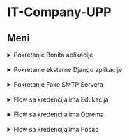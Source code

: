 # IT-Company-UPP


## Meni

<details>
  <summary> Pokretanje Bonita aplikacije </summary> <br/>
  
Da bi pokrenuli aktivnu verziju projekta, potrebno je da u sekciji **File** izaberete opciju **Import** a potom **BOS archive** i da nadjete **.bos** fajl na vasem racunaru koji predstavlja ovaj projekat. 
  
Kada ste izabrali projekat i importovali ga, verovatno cete imate neke errore. Razlog tome moze da bude vise razloga. Prvo sto bi trebalo uraditi je da odradite "Refresh" projekta 

  ![image](https://user-images.githubusercontent.com/49925421/155209125-8eb0045a-783a-4530-95e0-182b20c7139d.png)

  nakon toga "Deploy"
  
  ![image](https://user-images.githubusercontent.com/49925421/155209347-36088727-29dc-4ab3-8257-bcb8f4c3e3b5.png)

  i nakon toga "Validate"

![image](https://user-images.githubusercontent.com/49925421/155209439-b9bc3e2c-f913-4f7c-b52d-9247711aada9.png)

 Sada bi trebalo da je sve uredu.
  
  
  </details> <br/>
  
  <details>
   <summary> Pokretanje eksterne Django aplikacije </summary> <br/>

  
  Bonita app comunicate with external Django app. You need to start that app locally at port 8000 ie. your beginning URL path of the external app should start as http://127.0.0.1:8000
  eg. we use exactly this URL for payment http://127.0.0.1:8000/payment/payment/
  
  Before you start Django app install all from requirements.txt
  
  To start Django app:
  
  1. cd to /uppPaymentApp
  2. run command "python manage.py runserver"
  
  

 </details> <br/>
 
   <details>
   <summary> Pokretanje Fake SMTP Servera </summary> <br/>
  
- Download link: http://nilhcem.com/FakeSMTP/download.html
  
- Unesite port 2525 i izaberite folder u kom zelite da cuvate mailove
  
- Nakon toga idite na "Server start"
  
![image](https://user-images.githubusercontent.com/49925421/155211546-826b27f6-5413-41e9-9035-658e72fa2770.png)

  
 
 </details> <br/>
 
 
 <details>
   <summary> Flow sa kredencijalima Edukacija </summary> <br/>
  - Lozinka za svakog korisnika je nepromenjena, odnosno bpm.

  *****Slucaj da izaberemo da je kurs online*****
  - Ulogujemo se kao zaposleni <b>marko.hraric</b> i saljemo zahtev za edukaciju.
  - Ulogujemo se kao direktni nadredjeni od marko.hraric, a to je <b>zorica.shraric</b> i vrsimo prihvatanje ili odbijanje zahteva.
  - Ukoliko je odobrena edukacija, ulogujemo se kao sef finansija, <b>vladislav.sfinansic</b>. Vrsimo pregledanje zahteva i izbor kome ce se u opstoj sluzbi proslediti taj zahtev. Moguce opcije su zaposleni u opstoj sluzbi, <b>katja.opstic</b> ili <b>nadja.opstic</b>. Izaberemo npr. katja.opstic.
  - Ulogujemo se kao <b>katja.opstic</b>, vrsimo analizu zahteva i izvrsavanje placanja kursa. Tada se marko.hraric obavestava da je kurs uplacen.
  - Ulogujemo se kao <b>marko.hraric</b> i potvrdimo edukaciju.

   *****Slucaj da izaberemo da je kurs uzivo*****
  - Ulogujemo se kao zaposleni <b>marko.hraric</b> i saljemo zahtev za edukaciju.
  - Ulogujemo se kao direktni nadredjeni od marko.hraric, a to je <b>zorica.shraric</b> i vrsimo prihvatanje ili odbijanje zahteva. Ukoliko smo prihvatili zahtev, navodimo dozvoljeni budzet.
  - Ukoliko je odobrena edukacija, ulogujemo se kao sef finansija, <b>vladislav.sfinansic</b>. Vrsimo pregledanje zahteva i izbor kome ce se u opstoj sluzbi proslediti taj zahtev. Moguce opcije su zaposleni u opstoj sluzbi, <b>katja.opstic</b> ili <b>nadja.opstic</b>. Izaberemo npr. katja.opstic.
  - Ulogujemo se kao agent smestaja, odnosno <b>braco.asmestic</b> i biramo ponudu smestaja.
  - Ulogujemo se kao agent prevoza, odnosno <b>danica.aprevozic</b> i biramo prevoz.

   *Ukoliko su opcije u okviru budzeta*
  - Uogujemo se kao <b>marko.hraric</b> i biramo jednu od njih.
  - Ulogujemo se kao clan opste sluzbe <b>katja.opstic</b> i vrsimo placanje. Zatim se marko.hraric obavestava o izvrsenoj rezervaciji.
  - Ulogujemo se kao <b>marko.hraric</b> i potvrdimo rezervaciju, a potom edukaciju.

   *Ukoliko opcije nisu u okviru budzeta*
  -  Ulogujemo se kao sef zaposlenog, <b>zorica.shraric</b> i vrsimo prihvatanje ili odbijanje.
  -  Ulogujemo se kao clan opste sluzbe <b>katja.opstic</b> i vrsimo placanje. Zatim se marko.hraric obavestava o izvrsenoj rezervaciji.
  -  Ulogujemo se kao <b>marko.hraric</b> i potvrdimo rezervaciju, a potom edukaciju.

  
   </details> <br/>
    <details>
   <summary> Flow sa kredencijalima Oprema  </summary> <br/>
  
 - Ulogujemo se kao zaposleni u HR sluzbi. Kredencijali: username: goran.hraric password: bpm
  
 - Startujemo proces Nabavke, nakon toga dodamo stavke i submitujemo zahtev 
  
 - Ulogujemo se kao direktni nadredjeni tj. sef zaposlenog. Kredencijali: username: zorica.shraric password: bpm
  
 - Direktni nadredjeni ima mogucnost da odobri ili ne odobri zahtev, ukoliko odbije pristize mu proces u kom unosi obrazlozenje i nakon toga se obavestava zaposleni i proces terminira, ukoliko je preliminarno odobrio zahtev on unosi i maksimalni budzet za nabavku.
  
 - Ulogujemo se kao sef sluzbe nabavke. Kredencijali: username: marko.snabavic password: bpm
  
 - Sef sluzbe nabavke pregleda i prosledjuje nabavke. 

 - Ulogujemo se kao zaposleni u sluzbi nabavke. Kredencijali: username: drago.nabavic password: bpm
 
 - Zaposleni u sluzbi nabavke analizira zahtev i odredjuje da li trazena oprema/materijal postoji u lokalnom magacinu u dovoljnoj kolicini, i po potrebi kontaktira i trazi ponude od dobavljaca.
  
 - Ulogujemo se kao dobavljac.  Kredencijali: username: boban.dobavljacic password: bpm
  
 - Dobavljac unosi ponude i jedinicnu cenu za ponude 

 - Kada istekne vreme(5 dana) ulogujemo se kao zaposleni u sluzbi nabavke. Kredencijali: username: drago.nabavic password: bpm (Radi testiranja mozemo smanjiti time boundary na minute)
  
 - Zaposleni u sluzbi nabavke pregleda pristigle ponude i salje sefu nabavke na odobrenje najbolju ponudu.
  
 - Ulogujemo se kao sef sluzbe nabavke. Kredencijali: username: marko.snabavic password: bpm

 - Sef sluzbe nabavke pregleda ponudu i potencijalno je odobrava.
 
 - Ukoliko je ponuda bila skuplja za 15% zatrazena je dodatna saglasnost od sefa zaposlenog koji je trazio opremu. To mozemo proveriti tako sto se ulogujemo se kao direktni nadredjeni tj. sef zaposlenog. Kredencijali: username: zorica.shraric password: bpm
  
 - Ukoliko je ponuda bila za vevi procenat skuplja od ocekivane cene zaposleni i njegov sef su obavesteni da nabavka nece biti obavljena. To mozemo proveriti ulogujemo se kao direktni nadredjeni tj. sef zaposlenog. Kredencijali: username: zorica.shraric password: bpm. I tako sto se ulogujemo se kao zaposleni u HR sluzbi. Kredencijali: username: goran.hraric password: bpm 
  
- Ukoliko je nabavka odobrena pokrece se servis placanja 
  
- Ulogujemo se kao zaposleni u sluzbi nabavke. Kredencijali: username: drago.nabavic password: bpm
  
- Zaposleni u sluzbi nabavke kreira dokument porudzbenice
  
- Ulogujemo se kao sef sluzbe nabavke. Kredencijali: username: marko.snabavic password: bpm
  
- Sef sluzbe nabavke subpotpisuje placanje 
  
- Ulogujemo se kao direktni nadredjeni tj. sef zaposlenog. Kredencijali: username: zorica.shraric password: bpm.
  
- Sef zaposlenog subpotpisuje placanje 

- Ulogujemo se kao zaposleni u HR sluzbi. Kredencijali: username: goran.hraric password: bpm

- Zaposleni prima robu 
  
   </details> <br/>
    <details>
   <summary> Flow sa kredencijalima Posao  </summary> <br/>
  - Lozinka za svakog korisnika je nepromenjena, odnosno bpm.
- Kandidati su: <b>ivana.kandidatic</b>, <b>mima.kandidatic</b>.
- Ulogujemo se kao kandidat, npr. <b>ivana.kandidatic</b> i saljemo zahtev.
- Ulogujemo se kao HR zaposleni, odnosno <b>marko.hraric</b>. Inicijalno se task za analizu i odlucivanje o prihvatanju zahteva za posao dodeljuje marko.hraric. Nakon sto istekne prijava, task se dodeljuje HR zaposlenom, odnosno <b>goran.hraric</b>.
- Moguce je imati uvid u statistiku gde je potrebno potvrditi ukoliko zelimo da je pogledamo. Ako odbijemo, pregled statistike nam nece biti omogucen.

   *Slucaj da je zahtev odbijen*
  - Ulogujemo se kao sef HR sluzbe, <b>zorica.shraric</b> gde mozemo da prihvatimo odbijanje zahteva. Ukoliko prihvatimo odbijanje zahteva, ivana.kandidatic se obavestava da vise nije u krugu za zaposlenje i proces se terminira. Ukoliko se ne prihvati odbijanje, proces se nastavlja.

   *Slucaj da zahtev nije odbijen*
  - Ukoliko je prijava prihvacena, ulogujemo se kao HR sef, <b>zorica.shraric</b>.
  - Prilikom izbora intervjuera, bira se jedan od HR zaposlenih (goran.hraric, marko.hraric), senior (dragan.protsenioric, savo.protsenioric), osoba koja poznaje bar 1 jezi (angela.intervjuic, bergela.sintervjuic).
  - Ulogujemo se kao npr. <b>goran.hraric</b> i izaberemo 3 termina za intervju.
  - Ulogujemo se kao npr. <b>dragan.protsenioric</b> i izaberemo 3 termina za intervju.
  - Ulogujemo se kao npr. <b>angela.intervjuic</b> i izaberemo 3 termina za intervju.

   *Slucaj da kandidat prihvati neki od termina*
  - Ulogujemo se kao kandidat <b>ivana.kandidatic</b> i izaberemo 1 od ponudjenih termina.
  - Ulogujemo se kao <b>goran.hraric</b> i ocenimo kandidata.
  - Ulogujemo se kao <b>dragan.protsenioric</b> i ocenimo kandidata.
  - Ulogujemo se kao <b>angela.intervjuic</b> i ocenimo kandidata.

   *Slucaj da kandidat ne prodje eliminaciju*
  - Proces se zavrsava.

   *Slucaj da kandidat prodje eliminaciju*
  - Ulogujemo kao sef HR sluzbe, <b>zorica.shraric</b> i donosimo konacnu odluku o zaposlenju.

   *Slucaj da kandidat ne prihvati neki od termina*
  - Ukoliko zeli da odustane od prijave, potrebno je da izaberemo 0 u izboru termina i time se obradjivac zahteva, marko.hraric obavestava o odustanku.


   </details> <br/>

  
